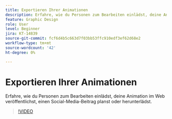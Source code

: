 ```yaml
---
title: Exportieren Ihrer Animationen
description: Erfahre, wie du Personen zum Bearbeiten einlädst, deine Animation im Web veröffentlichst, einen Social-Media-Beitrag planst oder herunterlädst.
feature: Graphic Design
role: User
level: Beginner
jira: KT-14839
source-git-commit: fcf6d4b5c663d7f03bb53ffc910edf3ef62d68e2
workflow-type: tm+mt
source-wordcount: '42'
ht-degree: 0%

---
```


# Exportieren Ihrer Animationen

Erfahre, wie du Personen zum Bearbeiten einlädst, deine Animation im Web veröffentlichst, einen Social-Media-Beitrag planst oder herunterlädst.

>[!VIDEO](https://video.tv.adobe.com/v/3426985?quality=12&learn=on&hidetitle=true)
